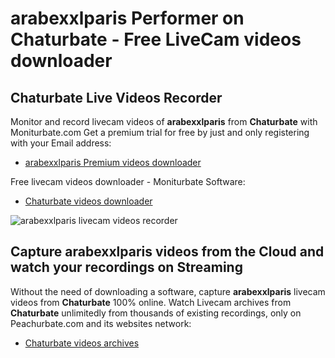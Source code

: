 # arabexxlparis Performer on Chaturbate - Free LiveCam videos downloader

## Chaturbate Live Videos Recorder

Monitor and record livecam videos of **arabexxlparis** from **Chaturbate** with Moniturbate.com
Get a premium trial for free by just and only registering with your Email address:
* [arabexxlparis Premium videos downloader](https://moniturbate.com/request-demo-licence-key.html)

Free livecam videos downloader - Moniturbate Software:
* [Chaturbate videos downloader](https://moniturbate.com/moniturbate-download-software.html)

![arabexxlparis livecam videos recorder](https://peachurnet.com/templates/moniturbate-software.png)


## Capture arabexxlparis videos from the Cloud and watch your recordings on Streaming

Without the need of downloading a software, capture **arabexxlparis** livecam videos from **Chaturbate** 100% online.
Watch Livecam archives from **Chaturbate** unlimitedly from thousands of existing recordings, only on Peachurbate.com and its websites network:
* [Chaturbate videos archives](https://peachurnet.com/)